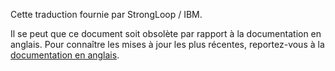 <p>Cette traduction fournie par StrongLoop / IBM.</p>

Il se peut que ce document soit obsolète par rapport à la documentation en anglais. Pour connaître les mises à jour les plus récentes, reportez-vous à la <a href='{{ page.url | replace: "/fr/", "/en/" }}'>documentation en anglais</a>.
